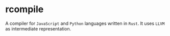 # rcompile

A compiler for `JavaScript` and `Python` languages written in `Rust`. It uses `LLVM` as intermediate representation.
